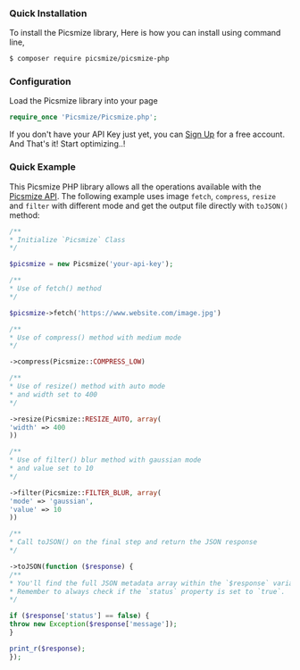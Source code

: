 ### Quick Installation

To install the Picsmize library, Here is how you can install using command line,

```bash
$ composer require picsmize/picsmize-php
```

### Configuration

Load the Picsmize library into your page

```php
require_once 'Picsmize/Picsmize.php';
```

If you don't have your API Key just yet, you can [Sign Up](https://picsmize.com/register) for a free account.
And That's it! Start optimizing..!

### Quick Example

This Picsmize PHP library allows all the operations available with the [Picsmize API](https://picsmize.com/document/introduction). The following example uses image `fetch`, `compress`, `resize` and `filter` with different mode and get the output file directly with `toJSON()` method:

```php
/**
* Initialize `Picsmize` Class
*/

$picsmize = new Picsmize('your-api-key');

/**
* Use of fetch() method
*/

$picsmize->fetch('https://www.website.com/image.jpg')

/**
* Use of compress() method with medium mode
*/

->compress(Picsmize::COMPRESS_LOW)

/**
* Use of resize() method with auto mode
* and width set to 400
*/

->resize(Picsmize::RESIZE_AUTO, array(
'width' => 400
))

/**
* Use of filter() blur method with gaussian mode
* and value set to 10
*/

->filter(Picsmize::FILTER_BLUR, array(
'mode' => 'gaussian',
'value' => 10
))

/**
* Call toJSON() on the final step and return the JSON response
*/

->toJSON(function ($response) {
/**
* You'll find the full JSON metadata array within the `$response` variable.
* Remember to always check if the `status` property is set to `true`.
*/

if ($response['status'] == false) {
throw new Exception($response['message']);
}

print_r($response);
});
```